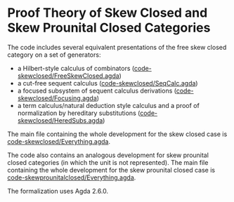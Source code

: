 # Proof Theory of Skew Closed and Skew Prounital Closed Categories

The code includes several equivalent presentations of the free skew closed category on a set of generators:
- a Hilbert-style calculus of combinators ([code-skewclosed/FreeSkewClosed.agda](https://github.com/niccoloveltri/skewclosedcats/blob/master/code-skewclosed/FreeSkewClosed.agda))
- a cut-free sequent calculus ([code-skewclosed/SeqCalc.agda](https://github.com/niccoloveltri/skewclosedcats/blob/master/code-skewclosed/SeqCalc.agda))
- a focused subsystem of sequent calculus derivations ([code-skewclosed/Focusing.agda](https://github.com/niccoloveltri/skewclosedcats/blob/master/code-skewclosed/Focusing.agda))
- a term calculus/natural deduction style calculus and a proof of normalization by hereditary substitutions ([code-skewclosed/HeredSubs.agda](https://github.com/niccoloveltri/skewclosedcats/blob/master/code-skewclosed/HeredSubs.agda))

The main file containing the whole development for the skew closed case is [code-skewclosed/Everything.agda](https://github.com/niccoloveltri/skewclosedcats/blob/master/code-skewclosed/Everything.agda).

The code also contains an analogous development for skew prounital closed categories (in which the unit is not represented).
The main file containing the whole development for the skew prounital closed case is [code-skewprounitalclosed/Everything.agda](https://github.com/niccoloveltri/skewclosedcats/blob/master/code-skewprounitalclosed/Everything.agda).

The formalization uses Agda 2.6.0. 
